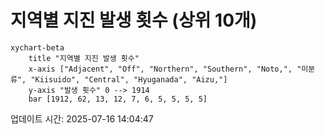 # 지역별 지진 발생 횟수 (상위 10개)

```mermaid
xychart-beta
    title "지역별 지진 발생 횟수"
    x-axis ["Adjacent", "Off", "Northern", "Southern", "Noto,", "미분류", "Kiisuido", "Central", "Hyuganada", "Aizu,"]
    y-axis "발생 횟수" 0 --> 1914
    bar [1912, 62, 13, 12, 7, 6, 5, 5, 5, 5]
```

업데이트 시간: 2025-07-16 14:04:47
